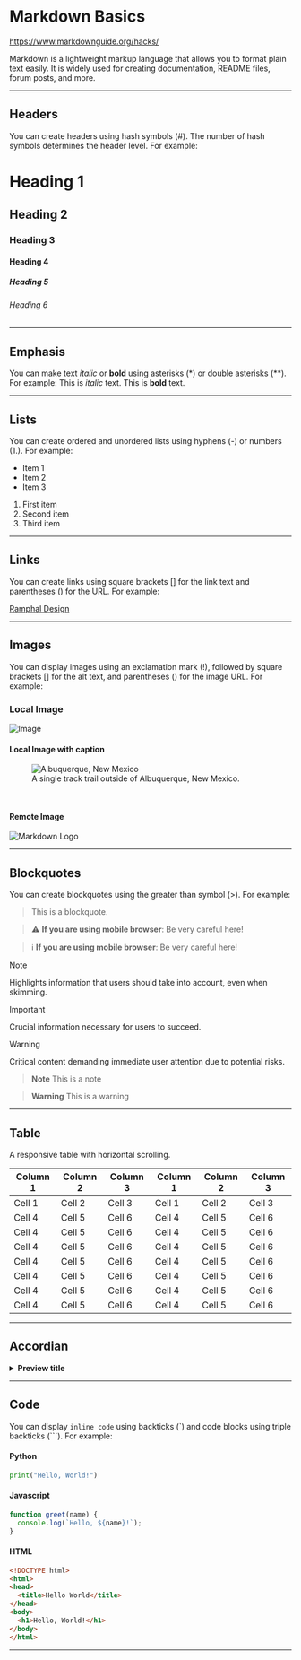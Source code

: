 # Markdown Basics

https://www.markdownguide.org/hacks/

Markdown is a lightweight markup language that allows you to format plain text easily. It is widely used for creating documentation, README files, forum posts, and more.

---
## Headers

You can create headers using hash symbols (#). The number of hash symbols determines the header level. For example:
# Heading 1
## Heading 2
### Heading 3
#### Heading 4
##### Heading 5
###### Heading 6

<hr>

## Emphasis

You can make text *italic* or **bold** using asterisks (*) or double asterisks (**). For example:
This is *italic* text.
This is **bold** text.

<hr>

## Lists

You can create ordered and unordered lists using hyphens (-) or numbers (1.). For example:

- Item 1
- Item 2
- Item 3

1. First item
2. Second item
3. Third item

<hr>

## Links

You can create links using square brackets [] for the link text and parentheses () for the URL. For example:

[Ramphal Design](https://www.ramphal.design)

<hr>

## Images

You can display images using an exclamation mark (!), followed by square brackets [] for the alt text, and parentheses () for the image URL. For example:

### Local Image
![Image](images/image1.png)
#### Local Image with caption

<figure>
    <img src="./images/image1.png"
         alt="Albuquerque, New Mexico">
    <figcaption>A single track trail outside of Albuquerque, New Mexico.</figcaption>
</figure>
<br>

#### Remote Image
![Markdown Logo](https://upload.wikimedia.org/wikipedia/commons/4/48/Markdown-mark.svg)

<hr>

## Blockquotes
You can create blockquotes using the greater than symbol (>). For example:

> This is a blockquote.


> ⚠️ **If you are using mobile browser**: Be very careful here!

> ℹ️ **If you are using mobile browser**: Be very careful here!


> [!NOTE]  
> Highlights information that users should take into account, even when skimming.

> [!IMPORTANT]  
> Crucial information necessary for users to succeed.

> [!WARNING]  
> Critical content demanding immediate user attention due to potential risks.


> **Note**
> This is a note

> **Warning**
> This is a warning


<hr>

## Table
A responsive table with horizontal scrolling.

| Column 1 | Column 2 | Column 3 | Column 1 | Column 2 | Column 3 |
|---------|---------|---------|---------|---------|---------|
|  Cell 1 |  Cell 2 |  Cell 3 |  Cell 1 |  Cell 2 |  Cell 3 | 
|  Cell 4 |  Cell 5 |  Cell 6 |  Cell 4 |  Cell 5 |  Cell 6 |
|  Cell 4 |  Cell 5 |  Cell 6 |  Cell 4 |  Cell 5 |  Cell 6 |
|  Cell 4 |  Cell 5 |  Cell 6 |  Cell 4 |  Cell 5 |  Cell 6 |
|  Cell 4 |  Cell 5 |  Cell 6 |  Cell 4 |  Cell 5 |  Cell 6 |
|  Cell 4 |  Cell 5 |  Cell 6 |  Cell 4 |  Cell 5 |  Cell 6 |
|  Cell 4 |  Cell 5 |  Cell 6 |  Cell 4 |  Cell 5 |  Cell 6 |
|  Cell 4 |  Cell 5 |  Cell 6 |  Cell 4 |  Cell 5 |  Cell 6 |

---
## Accordian
<details>
<summary><b>Preview title</b></summary>

This is accordian text


- Points
- Points
- Points
- Points

</details>

---

## Code
You can display `inline code` using backticks (`) and code blocks using triple backticks (```). For example:
#### Python
```python
print("Hello, World!")
```
#### Javascript
```javascript
function greet(name) {
  console.log(`Hello, ${name}!`);
}
```
#### HTML
```html
<!DOCTYPE html>
<html>
<head>
  <title>Hello World</title>
</head>
<body>
  <h1>Hello, World!</h1>
</body>
</html>
```
<hr>
